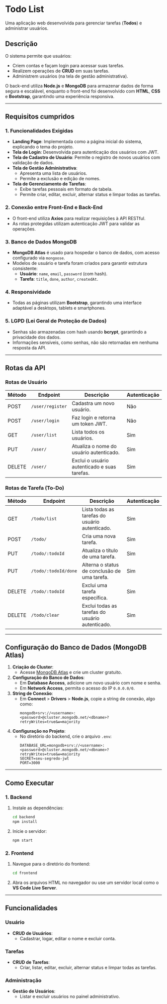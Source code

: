 # Todo List

Uma aplicação web desenvolvida para gerenciar tarefas (**Todos**) e administrar usuários.

## **Descrição**

O sistema permite que usuários:
- Criem contas e façam login para acessar suas tarefas.
- Realizem operações de **CRUD** em suas tarefas.
- Administrem usuários (na tela de gestão administrativa).

O back-end utiliza **Node.js** e **MongoDB** para armazenar dados de forma segura e escalável, enquanto o front-end foi desenvolvido com **HTML**, **CSS** e **Bootstrap**, garantindo uma experiência responsiva.

---

## **Requisitos cumpridos**

### **1. Funcionalidades Exigidas**
- **Landing Page**: Implementada como a página inicial do sistema, explicando o tema do projeto.
- **Tela de Login**: Desenvolvida para autenticação dos usuários com JWT.
- **Tela de Cadastro de Usuário**: Permite o registro de novos usuários com validação de dados.
- **Tela de Gestão Administrativa**:
  - Apresenta uma lista de usuários.
  - Permite a exclusão e edição de nomes.
- **Tela de Gerenciamento de Tarefas**:
  - Exibe tarefas pessoais em formato de tabela.
  - Permite criar, editar, excluir, alternar status e limpar todas as tarefas.

### **2. Conexão entre Front-End e Back-End**
- O front-end utiliza **Axios** para realizar requisições à API RESTful.
- As rotas protegidas utilizam autenticação JWT para validar as operações.

### **3. Banco de Dados MongoDB**
- **MongoDB Atlas** é usado para hospedar o banco de dados, com acesso configurado via `mongoose`.
- Modelos de usuário e tarefa foram criados para garantir estrutura consistente:
  - **Usuário**: `name`, `email`, `password` (com hash).
  - **Tarefa**: `title`, `done`, `author`, `createdAt`.

### **4. Responsividade**
- Todas as páginas utilizam **Bootstrap**, garantindo uma interface adaptável a desktops, tablets e smartphones.

### **5. LGPD (Lei Geral de Proteção de Dados)**
- Senhas são armazenadas com hash usando **bcrypt**, garantindo a privacidade dos dados.
- Informações sensíveis, como senhas, não são retornadas em nenhuma resposta da API.

---

## **Rotas da API**

### **Rotas de Usuário**
| Método | Endpoint      | Descrição                                | Autenticação |
|--------|---------------|------------------------------------------|--------------|
| POST   | `/user/register` | Cadastra um novo usuário.                | Não          |
| POST   | `/user/login`    | Faz login e retorna um token JWT.        | Não          |
| GET    | `/user/list`     | Lista todos os usuários.                 | Sim          |
| PUT    | `/user/`         | Atualiza o nome do usuário autenticado.  | Sim          |
| DELETE | `/user/`         | Exclui o usuário autenticado e suas tarefas. | Sim       |

### **Rotas de Tarefa (To-Do)**
| Método | Endpoint         | Descrição                                     | Autenticação |
|--------|------------------|-----------------------------------------------|--------------|
| GET    | `/todo/list`       | Lista todas as tarefas do usuário autenticado. | Sim          |
| POST   | `/todo/`           | Cria uma nova tarefa.                         | Sim          |
| PUT    | `/todo/:todoId`        | Atualiza o título de uma tarefa.              | Sim          |
| PUT    | `/todo/:todoId/done`   | Alterna o status de conclusão de uma tarefa.  | Sim          |
| DELETE | `/todo/:todoId`        | Exclui uma tarefa específica.                 | Sim          |
| DELETE | `/todo/clear`      | Exclui todas as tarefas do usuário autenticado. | Sim          |

---

## **Configuração do Banco de Dados (MongoDB Atlas)**

1. **Criação do Cluster**:
   - Acesse [MongoDB Atlas](https://www.mongodb.com/cloud/atlas/register) e crie um cluster gratuito.
2. **Configuração do Banco de Dados**:
   - Em **Database Access**, adicione um novo usuário com nome e senha.
   - Em **Network Access**, permita o acesso do IP `0.0.0.0/0`.
3. **String de Conexão**:
   - Em **Connect** > **Drivers** > **Node.js**, copie a string de conexão, algo como:
     ```
     mongodb+srv://<username>:<password>@cluster.mongodb.net/<dbname>?retryWrites=true&w=majority
     ```
4. **Configuração no Projeto**:
   - No diretório do backend, crie o arquivo `.env`:
     ```env
     DATABASE_URL=mongodb+srv://<username>:<password>@cluster.mongodb.net/<dbname>?retryWrites=true&w=majority
     SECRET=seu-segredo-jwt
     PORT=3000
     ```

---

## **Como Executar**

### **1. Backend**
1. Instale as dependências:
   ```bash
   cd backend
   npm install
   ```
2. Inicie o servidor:
   ```bash
   npm start
   ```

### **2. Frontend**
1. Navegue para o diretório do frontend:
   ```bash
   cd frontend
   ```
2. Abra os arquivos HTML no navegador ou use um servidor local como o **VS Code Live Server**.

---

## **Funcionalidades**

### **Usuário**
- **CRUD de Usuários**:
  - Cadastrar, logar, editar o nome e excluir conta.

### **Tarefas**
- **CRUD de Tarefas**:
  - Criar, listar, editar, excluir, alternar status e limpar todas as tarefas.

### **Administração**
- **Gestão de Usuários**:
  - Listar e excluir usuários no painel administrativo.
